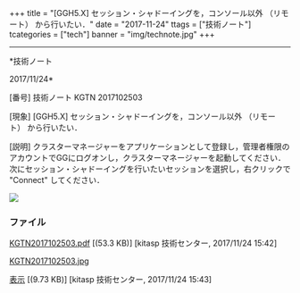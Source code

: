 ﻿+++
title = "[GGH5.X] セッション・シャドーイングを，コンソール以外 （リモート） から行いたい．"
date = "2017-11-24"
ttags = ["技術ノート"]
tcategories = ["tech"]
banner = "img/technote.jpg"
+++

-----------------------------------------------------------------------------------------------------------------------------

*技術ノート

2017/11/24*


[番号]
技術ノート KGTN 2017102503

[現象]
[GGH5.X] セッション・シャドーイングを，コンソール以外 （リモート）
から行いたい．

[説明]
クラスターマネージャーをアプリケーションとして登録し，管理者権限のアカウントでGGにログオンし，クラスターマネージャーを起動してください．次にセッション・シャドーイングを行いたいセッションを選択し，右クリックで
"Connect" してください．

![](http://techreport.kitasp.net/attachments/download/3876/KGTN2017102503.jpg)


### ファイル

 
 


[KGTN2017102503.pdf](http://techreport.kitasp.net/attachments/download/3875/KGTN2017102503.pdf)
 [(53.3 KB)] [kitasp 技術センター, 2017/11/24
15:42]

[KGTN2017102503.jpg](http://techreport.kitasp.net/attachments/download/3876/KGTN2017102503.jpg)

[表示](http://techreport.kitasp.net/attachments/3876/KGTN2017102503.jpg "表示")
 [(9.73 KB)] [kitasp 技術センター, 2017/11/24
15:43]


 


 

